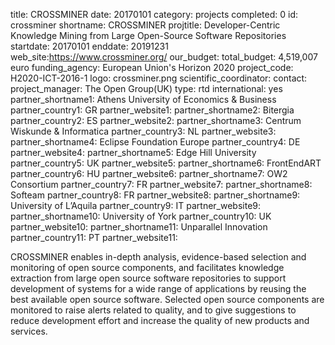 title: CROSSMINER date: 20170101 category: projects completed: 0 id: crossminer shortname: CROSSMINER projtitle: Developer-Centric Knowledge Mining from Large Open-Source Software Repositories startdate: 20170101 enddate: 20191231 web_site:https://www.crossminer.org/ our_budget: total_budget: 4,519,007 euro funding_agency: European Union's Horizon 2020 project_code: H2020-ICT-2016-1 logo: crossminer.png scientific_coordinator: contact: project_manager: The Open Group(UK) type: rtd international: yes partner_shortname1: Athens University of Economics & Business partner_country1: GR partner_website1: partner_shortname2: Bitergia partner_country2: ES partner_website2: partner_shortname3: Centrum Wiskunde & Informatica partner_country3: NL partner_website3: partner_shortname4: Eclipse Foundation Europe partner_country4: DE partner_website4: partner_shortname5: Edge Hill University partner_country5: UK partner_website5: partner_shortname6: FrontEndART partner_country6: HU partner_website6: partner_shortname7: OW2 Consortium partner_country7: FR partner_website7: partner_shortname8: Softeam partner_country8: FR partner_website8: partner_shortname9: University of L’Aquila partner_country9: IT partner_website9: partner_shortname10: University of York partner_country10: UK partner_website10: partner_shortname11: Unparallel Innovation partner_country11: PT partner_website11:

CROSSMINER enables in-depth analysis, evidence-based selection and monitoring of open source components, and facilitates knowledge extraction from large open source software repositories to support development of systems for a wide range of applications by reusing the best available open source software. Selected open source components are monitored to raise alerts related to quality, and to give suggestions to reduce development effort and increase the quality of new products and services.
